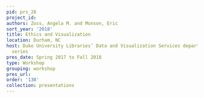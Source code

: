```yaml
---
pid: prs_28
project_id: 
authors: Zoss, Angela M. and Monson, Eric
sort_year: '2018'
title: Ethics and Visualization
location: Durham, NC
host: Duke University Libraries’ Data and Visualization Services department workshop
  series
pres_date: Spring 2017 to Fall 2018
type: Workshop
grouping: workshop
pres_url: 
order: '130'
collection: presentations
---
```

